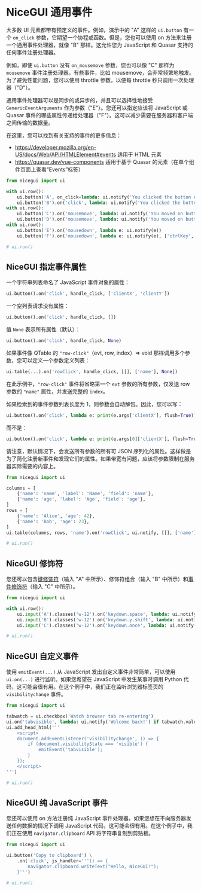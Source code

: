 # NiceGUI 通用事件

大多数 UI 元素都带有预定义的事件。例如，演示中的 "A" 这样的 `ui.button` 有一个 `on_click` 参数，它期望一个协程或函数。但是，您也可以使用 on 方法来注册一个通用事件处理器，就像 "B" 那样。这允许您为 JavaScript 和 Quasar 支持的任何事件注册处理器。

例如，即使 `ui.button` 没有 `on_mousemove` 参数，您也可以像 "C" 那样为 `mousemove` 事件注册处理器。有些事件，比如 mousemove，会非常频繁地触发。为了避免性能问题，您可以使用 throttle 参数，以便每 throttle 秒只调用一次处理器（"D"）。

通用事件处理器可以是同步的或异步的，并且可以选择性地接受 `GenericEventArguments` 作为参数（"E"）。您还可以指定应该将 JavaScript 或 Quasar 事件的哪些属性传递给处理器（"F"）。这可以减少需要在服务器和客户端之间传输的数据量。

在这里，您可以找到有关支持的事件的更多信息：

- <https://developer.mozilla.org/en-US/docs/Web/API/HTMLElement#events> 适用于 HTML 元素
- <https://quasar.dev/vue-components> 适用于基于 Quasar 的元素（在单个组件页面上查看“Events”标签）

```python
from nicegui import ui

with ui.row():
    ui.button('A', on_click=lambda: ui.notify('You clicked the button A.'))
    ui.button('B').on('click', lambda: ui.notify('You clicked the button B.'))
with ui.row():
    ui.button('C').on('mousemove', lambda: ui.notify('You moved on button C.'))
    ui.button('D').on('mousemove', lambda: ui.notify('You moved on button D.'), throttle=0.5)
with ui.row():
    ui.button('E').on('mousedown', lambda e: ui.notify(e))
    ui.button('F').on('mousedown', lambda e: ui.notify(e), ['ctrlKey', 'shiftKey'])

# ui.run()
```

## NiceGUI 指定事件属性

一个字符串列表命名了 JavaScript 事件对象的属性：

```python
ui.button().on('click', handle_click, ['clientX', 'clientY'])
```

一个空列表请求没有属性：

```python
ui.button().on('click', handle_click, [])
```

值 `None` 表示所有属性（默认）：

```python
ui.button().on('click', handle_click, None)
```

如果事件像 QTable 的 `"row-click"`（evt, row, index）=> void 那样调用多个参数，您可以定义一个参数定义列表：

```python
ui.table(...).on('rowClick', handle_click, [[], ['name'], None])
```

在此示例中，`"row-click"` 事件将省略第一个 `evt` 参数的所有参数，仅发送 row 参数的 `"name"` 属性，并发送完整的 `index`。

如果检索到的事件参数列表长度为 1，则参数会自动解包。因此，您可以写：

```python
ui.button().on('click', lambda e: print(e.args['clientX'], flush=True))
```

而不是：

```python
ui.button().on('click', lambda e: print(e.args[0]['clientX'], flush=True))
```

请注意，默认情况下，会发送所有参数的所有可 JSON 序列化的属性。这样做是为了简化注册新事件和发现它们的属性。如果带宽有问题，应该将参数限制在服务器实际需要的内容上。

```python
from nicegui import ui

columns = [
    {'name': 'name', 'label': 'Name', 'field': 'name'},
    {'name': 'age', 'label': 'Age', 'field': 'age'},
]
rows = [
    {'name': 'Alice', 'age': 42},
    {'name': 'Bob', 'age': 23},
]
ui.table(columns, rows, 'name').on('rowClick', ui.notify, [[], ['name'], None])

# ui.run()
```

## NiceGUI 修饰符

您还可以包含[键修饰符](https://vuejs.org/guide/essentials/event-handling.html#key-modifiers%3E)（输入 "A" 中所示）、修饰符组合（输入 "B" 中所示）和[事件修饰符](https://vuejs.org/guide/essentials/event-handling.html#mouse-button-modifiers%3E)（输入 "C" 中所示）。

```python
from nicegui import ui

with ui.row():
    ui.input('A').classes('w-12').on('keydown.space', lambda: ui.notify('You pressed space.'))
    ui.input('B').classes('w-12').on('keydown.y.shift', lambda: ui.notify('You pressed Shift+Y'))
    ui.input('C').classes('w-12').on('keydown.once', lambda: ui.notify('You started typing.'))

# ui.run()
```

## NiceGUI 自定义事件

使用 `emitEvent(...)` 从 JavaScript 发出自定义事件非常简单，可以使用 `ui.on(...)` 进行监听。如果您希望在 JavaScript 中发生某事时调用 Python 代码，这可能会很有用。在这个例子中，我们正在监听浏览器标签页的 `visibilitychange` 事件。

```python
from nicegui import ui

tabwatch = ui.checkbox('Watch browser tab re-entering')
ui.on('tabvisible', lambda: ui.notify('Welcome back!') if tabwatch.value else None)
ui.add_head_html('''
    <script>
    document.addEventListener('visibilitychange', () => {
        if (document.visibilityState === 'visible') {
            emitEvent('tabvisible');
        }
    });
    </script>
''')

# ui.run()
```

## NiceGUI 纯 JavaScript 事件

您还可以使用 on 方法注册纯 JavaScript 事件处理器。如果您想在不向服务器发送任何数据的情况下调用 JavaScript 代码，这可能会很有用。在这个例子中，我们正在使用 `navigator.clipboard` API 将字符串复制到剪贴板。

```python
from nicegui import ui

ui.button('Copy to clipboard') \
    .on('click', js_handler='''() => {
        navigator.clipboard.writeText("Hello, NiceGUI!");
    }''')

# ui.run()
```
